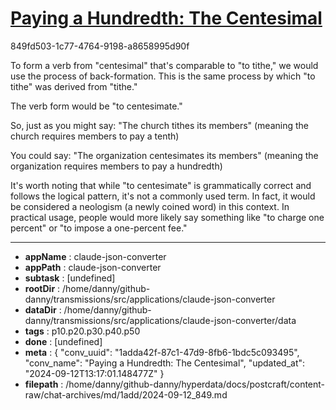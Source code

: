 # [Paying a Hundredth: The Centesimal](https://claude.ai/chat/1adda42f-87c1-47d9-8fb6-1bdc5c093495)

849fd503-1c77-4764-9198-a8658995d90f

 To form a verb from "centesimal" that's comparable to "to tithe," we would use the process of back-formation. This is the same process by which "to tithe" was derived from "tithe."

The verb form would be "to centesimate."

So, just as you might say:
"The church tithes its members" (meaning the church requires members to pay a tenth)

You could say:
"The organization centesimates its members" (meaning the organization requires members to pay a hundredth)

It's worth noting that while "to centesimate" is grammatically correct and follows the logical pattern, it's not a commonly used term. In fact, it would be considered a neologism (a newly coined word) in this context. In practical usage, people would more likely say something like "to charge one percent" or "to impose a one-percent fee."

---

* **appName** : claude-json-converter
* **appPath** : claude-json-converter
* **subtask** : [undefined]
* **rootDir** : /home/danny/github-danny/transmissions/src/applications/claude-json-converter
* **dataDir** : /home/danny/github-danny/transmissions/src/applications/claude-json-converter/data
* **tags** : p10.p20.p30.p40.p50
* **done** : [undefined]
* **meta** : {
  "conv_uuid": "1adda42f-87c1-47d9-8fb6-1bdc5c093495",
  "conv_name": "Paying a Hundredth: The Centesimal",
  "updated_at": "2024-09-12T13:17:01.148477Z"
}
* **filepath** : /home/danny/github-danny/hyperdata/docs/postcraft/content-raw/chat-archives/md/1add/2024-09-12_849.md